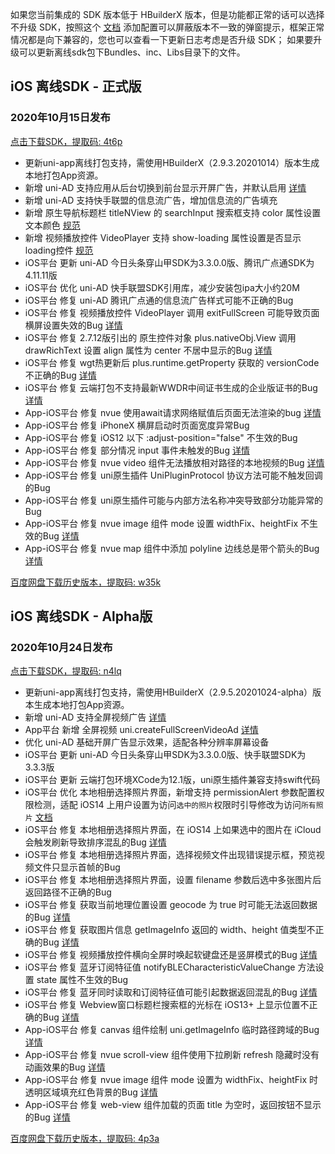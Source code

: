 如果您当前集成的 SDK 版本低于 HBuilderX 版本，但是功能都正常的话可以选择不升级 SDK，按照这个 [文档](https://ask.dcloud.net.cn/article/35627) 添加配置可以屏蔽版本不一致的弹窗提示，框架正常情况都是向下兼容的，您也可以查看一下更新日志考虑是否升级 SDK； 如果要升级可以更新离线sdk包下Bundles、inc、Libs目录下的文件。

## iOS 离线SDK - 正式版

### 2020年10月15日发布
[点击下载SDK，提取码: 4t6p](https://pan.baidu.com/s/174xsWibmT7Z0RWilcCTBgg)
+ 更新uni-app离线打包支持，需使用HBuilderX（2.9.3.20201014）版本生成本地打包App资源。
+ 新增 uni-AD 支持应用从后台切换到前台显示开屏广告，并默认启用 [详情](https://ask.dcloud.net.cn/article/36718#splash_fr)
+ 新增 uni-AD 支持快手联盟的信息流广告，增加信息流的广告填充
+ 新增 原生导航标题栏 titleNView 的 searchInput 搜索框支持 color 属性设置文本颜色 [规范](https://www.html5plus.org/doc/zh_cn/webview.html#plus.webview.WebviewTitleNViewSearchInputStyles)
+ 新增 视频播放控件 VideoPlayer 支持 show-loading 属性设置是否显示loading控件 [规范](https://www.html5plus.org/doc/zh_cn/video.html#plus.video.VideoPlayerStyles)
+ iOS平台 更新 uni-AD 今日头条穿山甲SDK为3.3.0.0版、腾讯广点通SDK为4.11.11版
+ iOS平台 优化 uni-AD 快手联盟SDK引用库，减少安装包ipa大小约20M
+ iOS平台 修复 uni-AD 腾讯广点通的信息流广告样式可能不正确的Bug
+ iOS平台 修复 视频播放控件 VideoPlayer 调用 exitFullScreen 可能导致页面横屏设置失效的Bug [详情](https://ask.dcloud.net.cn/question/105520)
+ iOS平台 修复 2.7.12版引出的 原生控件对象 plus.nativeObj.View 调用 drawRichText 设置 align 属性为 center 不居中显示的Bug [详情](https://ask.dcloud.net.cn/question/103328)
+ iOS平台 修复 wgt热更新后 plus.runtime.getProperty 获取的 versionCode 不正确的Bug [详情](https://ask.dcloud.net.cn/question/108425)
+ iOS平台 修复 云端打包不支持最新WWDR中间证书生成的企业版证书的Bug [详情](https://ask.dcloud.net.cn/question/106866)
+ App-iOS平台 修复 nvue 使用await请求网络赋值后页面无法渲染的bug [详情](https://ask.dcloud.net.cn/question/107670)
+ App-iOS平台 修复 iPhoneX 横屏启动时页面宽度异常Bug
+ App-iOS平台 修复 iOS12 以下 :adjust-position="false" 不生效的Bug
+ App-iOS平台 修复 部分情况 input 事件未触发的Bug [详情](https://ask.dcloud.net.cn/question/101135)
+ App-iOS平台 修复 nvue video 组件无法播放相对路径的本地视频的Bug [详情](https://ask.dcloud.net.cn/question/107215)
+ App-iOS平台 修复 uni原生插件 UniPluginProtocol 协议方法可能不触发回调的Bug
+ App-iOS平台 修复 uni原生插件可能与内部方法名称冲突导致部分功能异常的Bug
+ App-iOS平台 修复 nvue image 组件 mode 设置 widthFix、heightFix 不生效的Bug [详情](https://ask.dcloud.net.cn/question/98827)
+ App-iOS平台 修复 nvue map 组件中添加 polyline 边线总是带个箭头的Bug [详情](https://ask.dcloud.net.cn/question/91041)

[百度网盘下载历史版本，提取码: w35k](https://pan.baidu.com/s/1gZGJMaSqZQftqgEVtadvEg)



## iOS 离线SDK - Alpha版

### 2020年10月24日发布 
[点击下载SDK，提取码: n4lq](https://pan.baidu.com/s/1VRuhUABEohHKmY6FBr2Zxg)
+ 更新uni-app离线打包支持，需使用HBuilderX（2.9.5.20201024-alpha）版本生成本地打包App资源。
+ 新增 uni-AD 支持全屏视频广告 [详情](https://ask.dcloud.net.cn/article/36718#fullscreenvideo)
+ App平台 新增 全屏视频 uni.createFullScreenVideoAd [详情](https://uniapp.dcloud.net.cn/api/a-d/full-screen-video)
+ 优化 uni-AD 基础开屏广告显示效果，适配各种分辨率屏幕设备
+ iOS平台 更新 uni-AD 今日头条穿山甲SDK为3.3.0.0版、快手联盟SDK为3.3.3版
+ iOS平台 更新 云端打包环境XCode为12.1版，uni原生插件兼容支持swift代码
+ iOS平台 优化 本地相册选择照片界面，新增支持 permissionAlert 参数配置权限检测，适配 iOS14 上用户设置为访问`选中的照片`权限时引导修改为访问`所有照片` [文档](http://www.html5plus.org/doc/zh_cn/gallery.html#plus.gallery.GalleryOptions)
+ iOS平台 修复 本地相册选择照片界面，在 iOS14 上如果选中的图片在 iCloud 会触发刷新导致排序混乱的Bug [详情](https://ask.dcloud.net.cn/question/108502)
+ iOS平台 修复 本地相册选择照片界面，选择视频文件出现错误提示框，预览视频文件只显示首帧的Bug
+ iOS平台 修复 本地相册选择照片界面，设置 filename 参数后选中多张图片后返回路径不正确的Bug
+ iOS平台 修复 获取当前地理位置设置 geocode 为 true 时可能无法返回数据的Bug [详情](https://ask.dcloud.net.cn/question/109170)
+ iOS平台 修复 获取图片信息 getImageInfo 返回的 width、height 值类型不正确的Bug [详情](https://ask.dcloud.net.cn/question/108893)
+ iOS平台 修复 视频播放控件横向全屏时唤起软键盘还是竖屏模式的Bug [详情](https://ask.dcloud.net.cn/question/107036)
+ iOS平台 修复 蓝牙订阅特征值 notifyBLECharacteristicValueChange 方法设置 state 属性不生效的Bug
+ iOS平台 修复 蓝牙同时读取和订阅特征值可能引起数据返回混乱的Bug [详情](https://ask.dcloud.net.cn/question/108107)
+ iOS平台 修复 Webview窗口标题栏搜索框的光标在 iOS13+ 上显示位置不正确的Bug [详情](https://ask.dcloud.net.cn/question/103205)
+ App-iOS平台 修复 canvas 组件绘制 uni.getImageInfo 临时路径跨域的Bug [详情](https://ask.dcloud.net.cn/question/108817)
+ App-iOS平台 修复 nvue scroll-view 组件使用下拉刷新 refresh 隐藏时没有动画效果的Bug [详情](https://ask.dcloud.net.cn/question/108681)
+ App-iOS平台 修复 nvue image 组件 mode 设置为 widthFix、heightFix 时透明区域填充红色背景的Bug [详情](https://ask.dcloud.net.cn/question/108774)
+ App-iOS平台 修复 web-view 组件加载的页面 title 为空时，返回按钮不显示的Bug [详情](https://ask.dcloud.net.cn/question/108887)


  
[百度网盘下载历史版本，提取码: 4p3a](https://pan.baidu.com/s/1C0H4DhfI-wXG0NaR2AiE7g)
